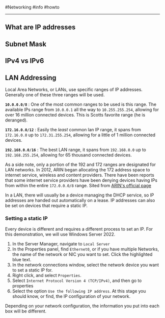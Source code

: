 #Networking #info #howto 

----

## What are IP addresses

## Subnet Mask

## IPv4 vs IPv6

## LAN Addressing

Local Area Networks, or LANs, use specific ranges of IP addresses. Generally one of these three ranges will be used.

**`10.0.0.0/8`** : One of the most common ranges to be used is this range. The available IPs range from `10.0.0.1` all the way to `10.255.255.254`, allowing for over 16 million connected devices. This is Scotts favorite range (he is deranged).

**`172.16.0.0/12`** : Easily the *least* common lan IP range, it spans from `172.16.0.0` up to `172.31.255.254`, allowing for a little of 1 million connected devices. 

**`192.168.0.0/16`** : The best LAN range, it spans from `192.168.0.0` up to `192.168.255.254`, allowing for 65 thousand connected devices. 

As a side note, only a portion of the 192 and 172 ranges are designated for LAN networks. In 2012, ARIN began allocating the 172 address space to internet service, wireless and content providers. There have been reports that some internet service providers have been denying devices having IPs from within the entire `172.0.0.0/8` range. 
Sited from [ARIN's official page](https://www.arin.net/reference/research/statistics/address_filters/) 

In a LAN, there will usually be a device managing the DHCP service, so IP addresses are handed out automatically on a lease. IP addresses can also be set on devices that require a static IP. 

### Setting a static IP 

Every device is different and requires a different process to set an IP. For this demonstration, we will use Windows Server 2022. 
1. In the Server Manager, navigate to `Local Server`
2. In the Properties panel, find `Ethernet0`, or if you have multiple Networks, the name of the network or NIC you want to set. Click the highlighted blue text. 
3. In the network connections window, select the network device you want to set a static IP for. 
4. Right click, and select `Properties`.
5. Select `Internet Protocol Version 4 (TCP/IPv4)`, and then go to properties 
6. Select the option `Use the following IP address`. At this stage you should know, or find, the IP configuration of your network.

Depending on your network configuration, the information you put into each box will be different. 


